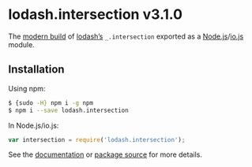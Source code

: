 # lodash.intersection v3.1.0

The [modern build](https://github.com/lodash/lodash/wiki/Build-Differences) of [lodash’s](https://lodash.com/) `_.intersection` exported as a [Node.js](http://nodejs.org/)/[io.js](https://iojs.org/) module.

## Installation

Using npm:

```bash
$ {sudo -H} npm i -g npm
$ npm i --save lodash.intersection
```

In Node.js/io.js:

```js
var intersection = require('lodash.intersection');
```

See the [documentation](https://lodash.com/docs#intersection) or [package source](https://github.com/lodash/lodash/blob/3.1.0-npm-packages/lodash.intersection) for more details.
